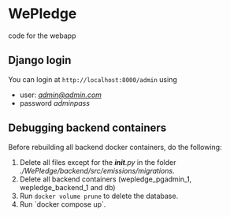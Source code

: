 # WePledge
code for the webapp


## Django login

You can login at `http://localhost:8000/admin` using 

- user: *admin@admin.com* 
- password *adminpass*


## Debugging backend containers

Before rebuilding all backend docker containers, do the following: 

1. Delete all files except for the *__init__.py* in the folder *./WePledge/backend/src/emissions/migrations*.
2. Delete all backend containers (wepledge_pgadmin_1, wepledge_backend_1 and db)
3. Run `docker volume prune` to delete the database. 
4. Run `docker compose up´.